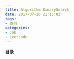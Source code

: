 ```yaml
---
title: Algorithm BinarySearch
date: 2017-07-16 21:15:03
tags:
- 原创
categories:
- Job
- Leetcode
---
```


__目录__

<!-- toc -->
<!--more-->
